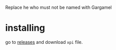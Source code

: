 Replace he who must not be named with Gargamel

# installing

go to [releases](https://github.com/yazgoo/gargamelify/releases) and download `xpi` file. 
